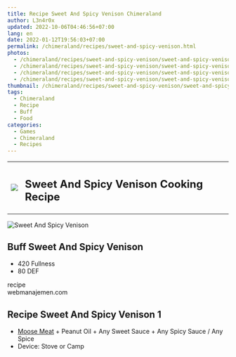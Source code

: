 ```yaml
---
title: Recipe Sweet And Spicy Venison Chimeraland
author: L3n4r0x
updated: 2022-10-06T04:46:56+07:00
lang: en
date: 2022-01-12T19:56:03+07:00
permalink: /chimeraland/recipes/sweet-and-spicy-venison.html
photos:
  - /chimeraland/recipes/sweet-and-spicy-venison/sweet-and-spicy-venison.webp
  - /chimeraland/recipes/sweet-and-spicy-venison/sweet-and-spicy-venison-name.webp
  - /chimeraland/recipes/sweet-and-spicy-venison/sweet-and-spicy-venison-icon.webp
  - /chimeraland/recipes/sweet-and-spicy-venison/sweet-and-spicy-venison-material.webp
thumbnail: /chimeraland/recipes/sweet-and-spicy-venison/sweet-and-spicy-venison.webp
tags:
  - Chimeraland
  - Recipe
  - Buff
  - Food
categories:
  - Games
  - Chimeraland
  - Recipes
---
```


<section id="bootstrap-wrapper">
  <link
    rel="stylesheet"
    href="https://rawcdn.githack.com/dimaslanjaka/Web-Manajemen/0c3b5aa1813bd4abcd2c11bf3e37928b15c28664/css/bootstrap-5-3-0-alpha3-wrapper.css"
  />
  <div class="row mb-2">
    <div class="col-md-12 mb-2">
      <table class="table" id="post-info">
        <tbody>
          <tr>
            <td>
              <img
                class="d-inline-block me-2"
                src="/chimeraland/recipes/sweet-and-spicy-venison/sweet-and-spicy-venison-icon.webp"
                width="auto"
                height="auto"
              />
            </td>
            <td>
              <h1 class="fs-5">Sweet And Spicy Venison Cooking Recipe</h1>
            </td>
          </tr>
        </tbody>
      </table>
    </div>
  </div>
  <div class="card mb-2">
    <div class="row g-0">
      <div class="col-sm-4 position-relative mb-2">
        <img
          src="/chimeraland/recipes/sweet-and-spicy-venison/sweet-and-spicy-venison-material.webp"
          class="card-img fit-cover w-100 h-100"
          alt="Sweet And Spicy Venison"
          data-fancybox="true"
        />
      </div>
      <div class="col-sm-8 mb-2">
        <div class="card-body">
          <h2 class="card-title fs-5">Buff Sweet And Spicy Venison</h2>
          <div class="card-text">
            <ul>
              <li>420 Fullness</li>
              <li>80 DEF</li>
            </ul>
          </div>
          <span class="badge rounded-pill bg-dark text-white">recipe</span>
        </div>
        <div class="card-footer text-end text-muted">webmanajemen.com</div>
      </div>
    </div>
  </div>
  <div class="row mb-2">
    <div class="col-12 col-lg-6 recipe-item mb-2">
      <div class="card">
        <div class="card-body">
          <h2 class="card-title fs-5">Recipe Sweet And Spicy Venison 1</h2>
          <div class="card-text">
            <ul>
              <li>
                <a
                  class="text-decoration-none"
                  href="/chimeraland/materials/moose-meat.html"
                  >Moose Meat</a
                ><span> + </span>Peanut Oil<span> + </span>Any Sweet Sauce<span>
                  + </span
                >Any Spicy Sauce<span> / </span>Any Spice
              </li>
              <li>Device: Stove or Camp</li>
            </ul>
          </div>
        </div>
      </div>
    </div>
  </div>
</section>
